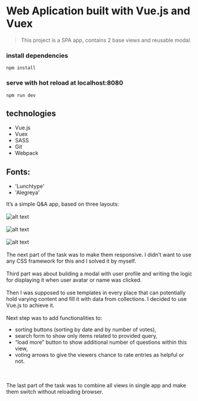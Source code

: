 # Web Aplication built with Vue.js and Vuex

> This project is a SPA app, contains 2 base views and reusable modal.


### install dependencies
```
npm install
```


### serve with hot reload at localhost:8080
```
npm run dev
```


## technologies
* Vue.js
* Vuex
* SASS
* Git
* Webpack

## Fonts: 
* 'Lunchtype' 
* 'Alegreya'


It’s a simple Q&A app, based on three layouts:
</br>
</br>
![alt text](https://user-images.githubusercontent.com/24686250/31868405-bab18916-b79e-11e7-8253-cc76d837f078.png)
</br>
</br>
![alt text](https://user-images.githubusercontent.com/24686250/31868407-befa3e6e-b79e-11e7-9327-3f2c6befab07.png)
</br>
</br>
![alt text](https://user-images.githubusercontent.com/24686250/31868409-c49019f2-b79e-11e7-8af2-56d790743221.png)
</br>
</br>
The next part of the task was to make them responsive. I didn’t want to use any CSS framework for this and I solved it by myself.
</br>
</br>
Third part was about building a modal with user profile and writing the logic for displaying it when user avatar or name was clicked.
</br>
</br>
Then I was supposed to use templates in every place that can potentially hold varying content and fill it with data from collections. I decided to use Vue.js to achieve it.
</br>
</br>
Next step was to add functionalities to:
* sorting buttons (sorting by date and by number of votes),
* search form to show only items related to provided query,
* “load more” button to show additional number of questions within this view,
* voting arrows to give the viewers chance to rate entries as helpful or not.
</br>
</br>
The last part of the task was to combine all views in single app and make them switch without reloading browser.
</br>
</br>

